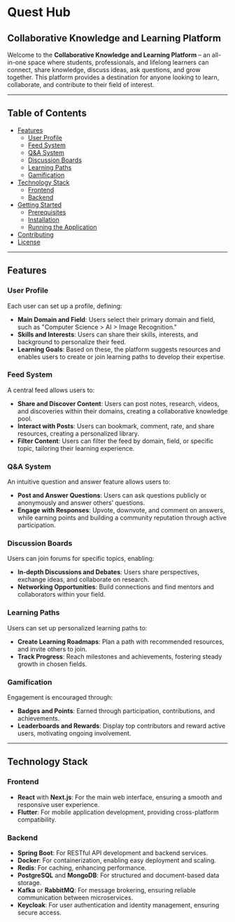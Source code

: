 
# Quest Hub
## Collaborative Knowledge and Learning Platform

Welcome to the **Collaborative Knowledge and Learning Platform** – an all-in-one space where students, professionals, and lifelong learners can connect, share knowledge, discuss ideas, ask questions, and grow together. This platform provides a destination for anyone looking to learn, collaborate, and contribute to their field of interest.

---

## Table of Contents
- [Features](#features)
    - [User Profile](#user-profile)
    - [Feed System](#feed-system)
    - [Q&A System](#qa-system)
    - [Discussion Boards](#discussion-boards)
    - [Learning Paths](#learning-paths)
    - [Gamification](#gamification)
- [Technology Stack](#technology-stack)
    - [Frontend](#frontend)
    - [Backend](#backend)
- [Getting Started](#getting-started)
    - [Prerequisites](#prerequisites)
    - [Installation](#installation)
    - [Running the Application](#running-the-application)
- [Contributing](#contributing)
- [License](#license)

---

## Features

### User Profile
Each user can set up a profile, defining:
- **Main Domain and Field**: Users select their primary domain and field, such as "Computer Science > AI > Image Recognition."
- **Skills and Interests**: Users can share their skills, interests, and background to personalize their feed.
- **Learning Goals**: Based on these, the platform suggests resources and enables users to create or join learning paths to develop their expertise.

### Feed System
A central feed allows users to:
- **Share and Discover Content**: Users can post notes, research, videos, and discoveries within their domains, creating a collaborative knowledge pool.
- **Interact with Posts**: Users can bookmark, comment, rate, and share resources, creating a personalized library.
- **Filter Content**: Users can filter the feed by domain, field, or specific topic, tailoring their learning experience.

### Q&A System
An intuitive question and answer feature allows users to:
- **Post and Answer Questions**: Users can ask questions publicly or anonymously and answer others’ questions.
- **Engage with Responses**: Upvote, downvote, and comment on answers, while earning points and building a community reputation through active participation.

### Discussion Boards
Users can join forums for specific topics, enabling:
- **In-depth Discussions and Debates**: Users share perspectives, exchange ideas, and collaborate on research.
- **Networking Opportunities**: Build connections and find mentors and collaborators within your field.

### Learning Paths
Users can set up personalized learning paths to:
- **Create Learning Roadmaps**: Plan a path with recommended resources, and invite others to join.
- **Track Progress**: Reach milestones and achievements, fostering steady growth in chosen fields.

### Gamification
Engagement is encouraged through:
- **Badges and Points**: Earned through participation, contributions, and achievements.
- **Leaderboards and Rewards**: Display top contributors and reward active users, motivating ongoing involvement.

---

## Technology Stack

### Frontend
- **React** with **Next.js**: For the main web interface, ensuring a smooth and responsive user experience.
- **Flutter**: For mobile application development, providing cross-platform compatibility.

### Backend
- **Spring Boot**: For RESTful API development and backend services.
- **Docker**: For containerization, enabling easy deployment and scaling.
- **Redis**: For caching, enhancing performance.
- **PostgreSQL** and **MongoDB**: For structured and document-based data storage.
- **Kafka** or **RabbitMQ**: For message brokering, ensuring reliable communication between microservices.
- **Keycloak**: For user authentication and identity management, ensuring secure access.

